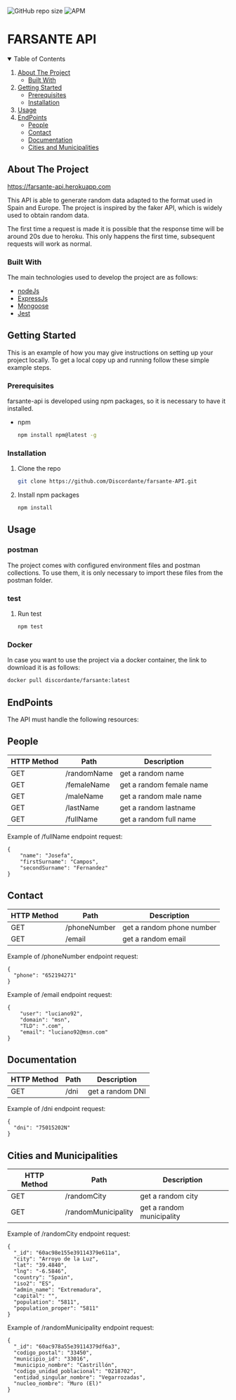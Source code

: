 ![GitHub repo size](https://img.shields.io/github/repo-size/Discordante/farsante-API)
![APM](https://img.shields.io/apm/l/vim-mode?logoColor=https%3A%2F%2Fimg.shields.io%2Fapm%2Fl%2Fvim-mode)

# FARSANTE API

<!-- TABLE OF CONTENTS -->
<details open="open">
  <summary>Table of Contents</summary>
  <ol>
    <li>
      <a href="#about-the-project">About The Project</a>
      <ul>
        <li><a href="#built-with">Built With</a></li>
      </ul>
    </li>
      <li>
        <a href="#getting-started">Getting Started</a>
        <ul>
          <li><a href="#prerequisites">Prerequisites</a></li>
          <li><a href="#installation">Installation</a></li>
        </ul>
      </li>
        <li><a href="#usage">Usage</a></li>
     <li>
      <a href="#endpoints">EndPoints</a>
      <ul>
          <li><a href="#people">People</a></li>
          <li><a href="#contact">Contact</a></li>
          <li><a href="#documentation">Documentation</a></li>
          <li><a href="#cities-and-municipalities">Cities and Municipalities</a></li>
      </ul>
    </li>
  
  </ol>
</details>

<!-- ABOUT THE PROJECT -->
## About The Project

https://farsante-api.herokuapp.com

This API is able to generate random data adapted to the format used in Spain and Europe.
The project is inspired by the faker API, which is widely used to obtain random data.

The first time a request is made it is possible that the response time will be around 20s due to heroku. This only happens the first time, subsequent requests will work as normal.

### Built With

The main technologies used to develop the project are as follows:

* [nodeJs](https://nodejs.org/en/about/)
* [ExpressJs](https://expressjs.com/)
* [Mongoose](https://mongoosejs.com/)
* [Jest](https://jestjs.io/)


<!-- GETTING STARTED -->
## Getting Started

This is an example of how you may give instructions on setting up your project locally.
To get a local copy up and running follow these simple example steps.

### Prerequisites

farsante-api is developed using npm packages, so it is necessary to have it installed.
* npm
  ```sh
  npm install npm@latest -g
  ```

### Installation

1. Clone the repo
   ```sh
   git clone https://github.com/Discordante/farsante-API.git
   ```
2. Install npm packages
   ```sh
   npm install
   ```

<!-- USAGE EXAMPLES -->
## Usage

### postman

The project comes with configured environment files and postman collections. To use them, it is only necessary to import these files from the postman folder.

### test

1. Run test
   ```sh
   npm test
   ```
### Docker
In case you want to use the project via a docker container, the link to download it is as follows:

   ```sh
   docker pull discordante/farsante:latest
   ```

## EndPoints

The API must handle the following resources:

## People

| HTTP Method |     Path     |        Description        |
| ----------- | ------------ | ------------------------- |
| GET         | /randomName  | get a random name         |
| GET         | /femaleName  | get a random female name  |
| GET         | /maleName    | get a random male name    |
| GET         | /lastName    | get a random lastname     |
| GET         | /fullName    | get a random full name    |


Example of /fullName endpoint request:
```
{
    "name": "Josefa",
    "firstSurname": "Campos",
    "secondSurname": "Fernandez"
}

```
## Contact

| HTTP Method |     Path     |        Description        |
| ----------- | ------------ | ------------------------- |
| GET         | /phoneNumber | get a random phone number |
| GET         | /email       | get a random email        |



Example of /phoneNumber endpoint request:

```
{
  "phone": "652194271"
}
```

Example of /email endpoint request:

```
{
    "user": "luciano92",
    "domain": "msn",
    "TLD": ".com",
    "email": "luciano92@msn.com"
}
```


## Documentation

| HTTP Method |     Path     |        Description        |
| ----------- | ------------ | ------------------------- |
| GET         | /dni         | get a random DNI          |



Example of /dni endpoint request:

```
{
  "dni": "75015202N"
}
```
## Cities and Municipalities

| HTTP Method |     Path             |        Description        |
| ----------- | -------------------- | ------------------------- |
| GET         | /randomCity          | get a random city         |
| GET         | /randomMunicipality  | get a random municipality |



Example of /randomCity endpoint request:

```
{
  "_id": "60ac98e155e39114379e611a",
  "city": "Arroyo de la Luz",
  "lat": "39.4840",
  "lng": "-6.5846",
  "country": "Spain",
  "iso2": "ES",
  "admin_name": "Extremadura",
  "capital": "",
  "population": "5811",
  "population_proper": "5811"
}
```

Example of /randomMunicipality endpoint request:

```
{
  "_id": "60ac978a55e39114379df6a3",
  "codigo_postal": "33450",
  "municipio_id": "33016",
  "municipio_nombre": "Castrillón",
  "codigo_unidad_poblacional": "0218702",
  "entidad_singular_nombre": "Vegarrozadas",
  "nucleo_nombre": "Muro (El)"
}
```
